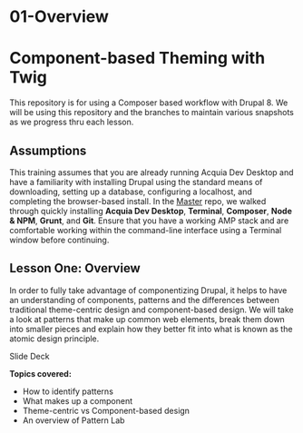 # 01-Overview

# Component-based Theming with Twig

This repository is for using a Composer based workflow with Drupal 8.  We will be using this repository and the branches to maintain various snapshots as we progress thru each lesson.

## Assumptions

This training assumes that you are already running Acquia Dev Desktop and have a familiarity with installing Drupal using the standard means of downloading, setting up a database, configuring a localhost, and completing the browser-based install. In the [Master](https://github.com/forumone/component-based-theming/tree/master#component-based-theming-with-twig) repo, we walked through quickly installing **Acquia Dev Desktop**, **Terminal**, **Composer**, **Node & NPM**, **Grunt**, and **Git**. Ensure that you have a working AMP stack and are comfortable working within the command-line interface using a Terminal window before continuing.

## Lesson One: Overview

In order to fully take advantage of componentizing Drupal, it helps to have an understanding of components, patterns and the differences between traditional theme-centric design and component-based design.  We will take a look at patterns that make up common web elements, break them down into smaller pieces and explain how they better fit into what is known as the atomic design principle.

Slide Deck

**Topics covered:**

- How to identify patterns
- What makes up a component
- Theme-centric vs Component-based design
- An overview of Pattern Lab
